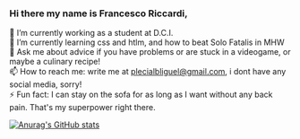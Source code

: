 ### Hi there my name is Francesco Riccardi,

 🔭 I’m currently working as a student at D.C.I. <br>
 🌱 I’m currently learning css and htlm, and how to beat Solo Fatalis in MHW<br>
💬 Ask me about advice if you have problems or are stuck in a videogame, or maybe a culinary recipe!<br>
📫 How to reach me: write me at plecialbliguel@gmail.com, i dont have any social media, sorry!<br>
⚡ Fun fact: I can stay on the sofa for as long as I want without any back pain. That's my superpower right there.<br>

[![Anurag's GitHub stats](https://github-readme-stats.vercel.app/api?username=anuraghazra)](https://github.com/anuraghazra/github-readme-stats)

